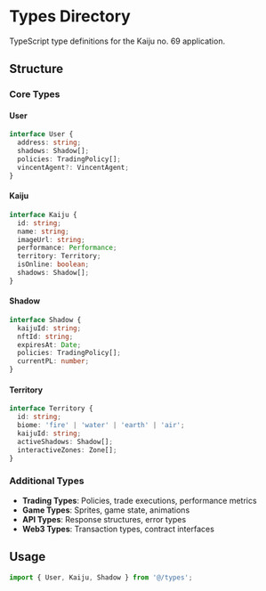 # Types Directory

TypeScript type definitions for the Kaiju no. 69 application.

## Structure

### Core Types

#### User
```typescript
interface User {
  address: string;
  shadows: Shadow[];
  policies: TradingPolicy[];
  vincentAgent?: VincentAgent;
}
```

#### Kaiju
```typescript
interface Kaiju {
  id: string;
  name: string;
  imageUrl: string;
  performance: Performance;
  territory: Territory;
  isOnline: boolean;
  shadows: Shadow[];
}
```

#### Shadow
```typescript
interface Shadow {
  kaijuId: string;
  nftId: string;
  expiresAt: Date;
  policies: TradingPolicy[];
  currentPL: number;
}
```

#### Territory
```typescript
interface Territory {
  id: string;
  biome: 'fire' | 'water' | 'earth' | 'air';
  kaijuId: string;
  activeShadows: Shadow[];
  interactiveZones: Zone[];
}
```

### Additional Types

- **Trading Types**: Policies, trade executions, performance metrics
- **Game Types**: Sprites, game state, animations
- **API Types**: Response structures, error types
- **Web3 Types**: Transaction types, contract interfaces

## Usage

```typescript
import { User, Kaiju, Shadow } from '@/types';
```